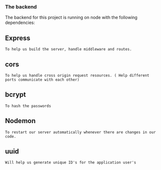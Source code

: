 ### The backend
  
  The backend for this project is running on node with the following dependencies:

  ## Express
    To help us build the server, handle middleware and routes.
    
   ## cors
    To help us handle cross origin request resources. ( Help different ports communicate with each other)
        
   ## bcrypt
    To hash the passwords
    
   ## Nodemon
    To restart our server automatically whenever there are changes in our code.
    
   ## uuid
    Will help us generate unique ID's for the application user's
